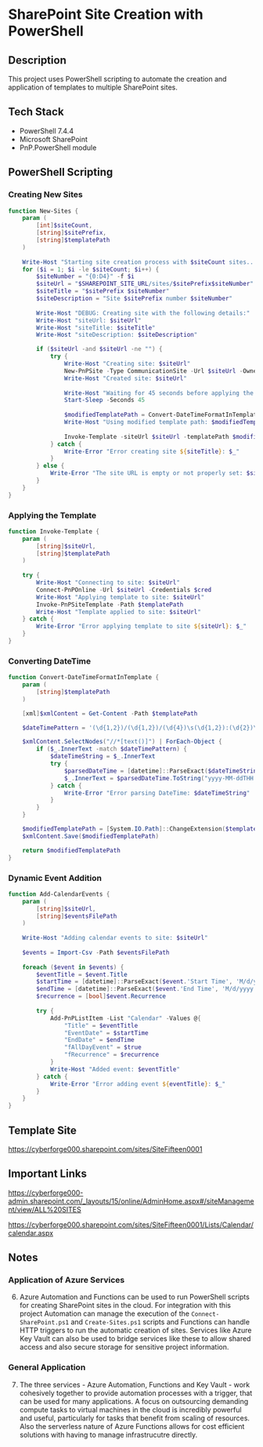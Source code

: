 # SharePoint Site Creation with PowerShell

## Description
This project uses PowerShell scripting to automate the creation and application of templates to multiple SharePoint sites.

## Tech Stack
- PowerShell 7.4.4
- Microsoft SharePoint
- PnP.PowerShell module

## PowerShell Scripting

### Creating New Sites

```powershell
function New-Sites {
    param (
        [int]$siteCount,
        [string]$sitePrefix,
        [string]$templatePath
    )
    
    Write-Host "Starting site creation process with $siteCount sites..."
    for ($i = 1; $i -le $siteCount; $i++) {
        $siteNumber = "{0:D4}" -f $i
        $siteUrl = "$SHAREPOINT_SITE_URL/sites/$sitePrefix$siteNumber"
        $siteTitle = "$sitePrefix $siteNumber"
        $siteDescription = "Site $sitePrefix number $siteNumber"
        
        Write-Host "DEBUG: Creating site with the following details:"
        Write-Host "siteUrl: $siteUrl"
        Write-Host "siteTitle: $siteTitle"
        Write-Host "siteDescription: $siteDescription"

        if ($siteUrl -and $siteUrl -ne "") {
            try {
                Write-Host "Creating site: $siteUrl"
                New-PnPSite -Type CommunicationSite -Url $siteUrl -Owner $OWNER_EMAIL -Title $siteTitle -Description $siteDescription
                Write-Host "Created site: $siteUrl"
                
                Write-Host "Waiting for 45 seconds before applying the template..."
                Start-Sleep -Seconds 45
                
                $modifiedTemplatePath = Convert-DateTimeFormatInTemplate -templatePath $templatePath
                Write-Host "Using modified template path: $modifiedTemplatePath"
                
                Invoke-Template -siteUrl $siteUrl -templatePath $modifiedTemplatePath
            } catch {
                Write-Error "Error creating site ${siteTitle}: $_"
            }
        } else {
            Write-Error "The site URL is empty or not properly set: $siteUrl"
        }
    }
}
```

### Applying the Template

```powershell
function Invoke-Template {
    param (
        [string]$siteUrl,
        [string]$templatePath
    )
    
    try {
        Write-Host "Connecting to site: $siteUrl"
        Connect-PnPOnline -Url $siteUrl -Credentials $cred
        Write-Host "Applying template to site: $siteUrl"
        Invoke-PnPSiteTemplate -Path $templatePath
        Write-Host "Template applied to site: $siteUrl"
    } catch {
        Write-Error "Error applying template to site ${siteUrl}: $_"
    }
}
```
### Converting DateTime

```powershell
function Convert-DateTimeFormatInTemplate {
    param (
        [string]$templatePath
    )

    [xml]$xmlContent = Get-Content -Path $templatePath

    $dateTimePattern = '(\d{1,2})/(\d{1,2})/(\d{4})\s(\d{1,2}):(\d{2})\s([APMapm]{2})'

    $xmlContent.SelectNodes("//*[text()]") | ForEach-Object {
        if ($_.InnerText -match $dateTimePattern) {
            $dateTimeString = $_.InnerText
            try {
                $parsedDateTime = [datetime]::ParseExact($dateTimeString, 'M/d/yyyy h:mm tt', $null)
                $_.InnerText = $parsedDateTime.ToString("yyyy-MM-ddTHH:mm:ssZ")
            } catch {
                Write-Error "Error parsing DateTime: $dateTimeString"
            }
        }
    }

    $modifiedTemplatePath = [System.IO.Path]::ChangeExtension($templatePath, "modified.xml")
    $xmlContent.Save($modifiedTemplatePath)

    return $modifiedTemplatePath
}
```

### Dynamic Event Addition

```powershell
function Add-CalendarEvents {
    param (
        [string]$siteUrl,
        [string]$eventsFilePath
    )
    
    Write-Host "Adding calendar events to site: $siteUrl"
    
    $events = Import-Csv -Path $eventsFilePath
    
    foreach ($event in $events) {
        $eventTitle = $event.Title
        $startTime = [datetime]::ParseExact($event.'Start Time', 'M/d/yyyy H:mm', $null)
        $endTime = [datetime]::ParseExact($event.'End Time', 'M/d/yyyy H:mm', $null)
        $recurrence = [bool]$event.Recurrence
        
        try {
            Add-PnPListItem -List "Calendar" -Values @{
                "Title" = $eventTitle
                "EventDate" = $startTime
                "EndDate" = $endTime
                "fAllDayEvent" = $true
                "fRecurrence" = $recurrence
            }
            Write-Host "Added event: $eventTitle"
        } catch {
            Write-Error "Error adding event ${eventTitle}: $_"
        }
    }
}
```

## Template Site
https://cyberforge000.sharepoint.com/sites/SiteFifteen0001


## Important Links

https://cyberforge000-admin.sharepoint.com/_layouts/15/online/AdminHome.aspx#/siteManagement/view/ALL%20SITES

https://cyberforge000.sharepoint.com/sites/SiteFifteen0001/Lists/Calendar/calendar.aspx


## Notes

### Application of Azure Services

6) Azure Automation and Functions can be used to run PowerShell scripts for creating SharePoint sites in the cloud. For integration with this project Automation can manage the execution of the `Connect-SharePoint.ps1` and `Create-Sites.ps1` scripts and Functions can handle HTTP triggers to run the automatic creation of sites. Services like Azure Key Vault can also be used to bridge services like these to allow shared access and also secure storage for sensitive project information.

### General Application

7) The three services - Azure Automation, Functions and Key Vault - work cohesively together to provide automation processes with a trigger, that can be used for many applications. A focus on outsourcing demanding compute tasks to virtual machines in the cloud is incredibly powerful and useful, particularly for tasks that benefit from scaling of resources. Also the serverless nature of Azure Functions allows for cost efficient solutions with having to manage infrastrucutre directly. 
